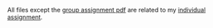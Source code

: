 All files except the [group assignment pdf](Group-Assignment.pdf) are related to my [individual assignment](Individual-Assignment.pdf).